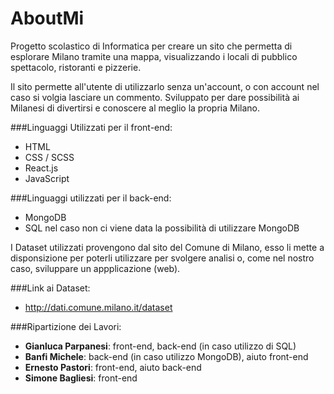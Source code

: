 # AboutMi
 
Progetto scolastico di Informatica per creare un sito che permetta di esplorare Milano tramite una mappa, visualizzando i locali di pubblico spettacolo, ristoranti e pizzerie.

Il sito permette all'utente di utilizzarlo senza un'account, o con account nel caso si volgia lasciare un commento.
Sviluppato per dare possibilità ai Milanesi di divertirsi e conoscere al meglio la propria Milano.

###Linguaggi Utilizzati per il front-end:
- HTML
- CSS / SCSS
- React.js
- JavaScript

###Linguaggi utilizzati per il back-end:
- MongoDB
- SQL nel caso non ci viene data la possibilità di utilizzare MongoDB

I Dataset utilizzati provengono dal sito del Comune di Milano, esso li mette a disponsizione per poterli utilizzare per svolgere analisi o, come nel nostro caso, sviluppare un appplicazione (web).

###Link ai Dataset:
- http://dati.comune.milano.it/dataset


###Ripartizione dei Lavori:
- **Gianluca Parpanesi**: front-end, back-end (in caso utilizzo di SQL)
- **Banfi Michele**: back-end (in caso utilizzo MongoDB), aiuto front-end
- **Ernesto Pastori**: front-end, aiuto back-end
- **Simone Bagliesi**: front-end

